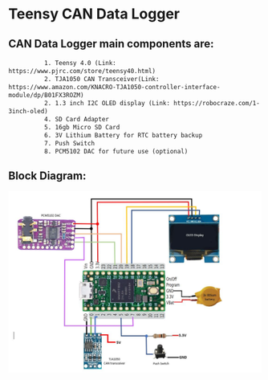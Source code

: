 # Teensy CAN Data Logger
## CAN Data Logger main components are:

              1. Teensy 4.0 (Link: https://www.pjrc.com/store/teensy40.html)
              2. TJA1050 CAN Transceiver(Link: https://www.amazon.com/KNACRO-TJA1050-controller-interface-module/dp/B01FX3ROZM)
              2. 1.3 inch I2C OLED display (Link: https://robocraze.com/1-3inch-oled)
              4. SD Card Adapter
              5. 16gb Micro SD Card
              6. 3V Lithium Battery for RTC battery backup
              7. Push Switch
              8. PCM5102 DAC for future use (optional)

## **Block Diagram:**

![alt text](https://github.com/niladridmgit/TeensyCanDataLogger/blob/main/images/BlockDiagram.JPG)
